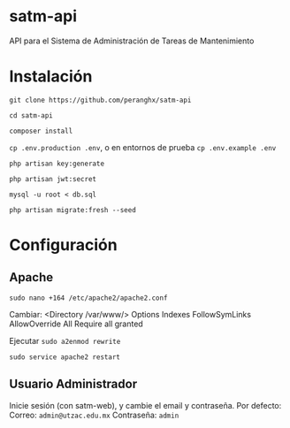 # satm-api
API para el Sistema de Administración de Tareas de Mantenimiento

# Instalación
`git clone https://github.com/peranghx/satm-api`

`cd satm-api`

`composer install`

`cp .env.production .env`, o en entornos de prueba `cp .env.example .env`

`php artisan key:generate`

`php artisan jwt:secret`

`mysql -u root < db.sql`

`php artisan migrate:fresh --seed`

# Configuración

## Apache
`sudo nano +164 /etc/apache2/apache2.conf`

Cambiar:
<Directory /var/www/>
Options Indexes FollowSymLinks
AllowOverride All
Require all granted

Ejecutar
`sudo a2enmod rewrite`

`sudo service apache2 restart`

## Usuario Administrador
Inicie sesión (con satm-web), y cambie el email y contraseña. Por defecto:
Correo: `admin@utzac.edu.mx`
Contraseña: `admin`